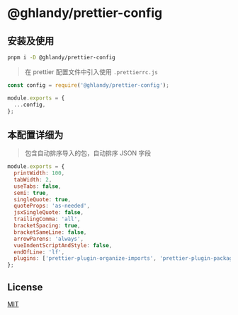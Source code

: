 # @ghlandy/prettier-config

## 安装及使用

```bash
pnpm i -D @ghlandy/prettier-config
```

> 在 prettier 配置文件中引入使用 `.prettierrc.js`

```js
const config = require('@ghlandy/prettier-config');

module.exports = {
  ...config,
};
```

## 本配置详细为

> 包含自动排序导入的包，自动排序 JSON 字段

```js
module.exports = {
  printWidth: 100,
  tabWidth: 2,
  useTabs: false,
  semi: true,
  singleQuote: true,
  quoteProps: 'as-needed',
  jsxSingleQuote: false,
  trailingComma: 'all',
  bracketSpacing: true,
  bracketSameLine: false,
  arrowParens: 'always',
  vueIndentScriptAndStyle: false,
  endOfLine: 'lf',
  plugins: ['prettier-plugin-organize-imports', 'prettier-plugin-packagejson'],
};
```

## License

[MIT](../../LICENSE.md)
